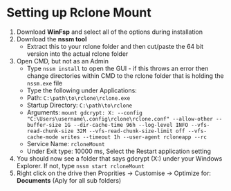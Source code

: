 # Setting up Rclone Mount

1. Download **WinFsp** and select all of the options during installation
2. Download the **nssm tool**
   * Extract this to your rclone folder and then cut/paste the 64 bit version into the actual rclone folder
3. Open CMD, but not as an Admin
    * Type `nssm install` to open the GUI - if this throws an error then change directories within CMD to the rclone folder that is holding the `nssm.exe` file
    * Type the following under Applications:
    * Path: `C:\path\to\rclone\rclone.exe`
    * Startup Directory: `C:\path\to\rclone`
    * Arguments: `mount gdcrypt: X: --config "C:\Users\username\.config\rclone\rclone.conf" --allow-other --buffer-size 1G --dir-cache-time 96h --log-level INFO --vfs-read-chunk-size 32M --vfs-read-chunk-size-limit off --vfs-cache-mode writes --timeout 1h --user-agent rcloneapp --rc`
    * Service Name: `rcloneMount`
    * Under Exit type: 10000 ms, Select the Restart application setting
4. You should now see a folder that says gdcrypt (X:) under your Windows Explorer. If not, type `nssm start rcloneMount`
5. Right click on the drive then Proprities -> Customise -> Optimize for: **Documents** (Aply for all sub folders)
